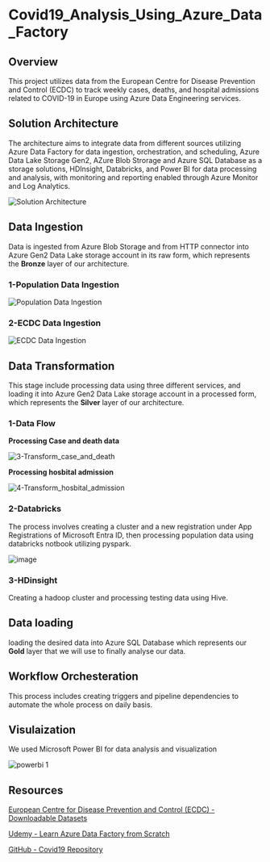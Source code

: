 # Covid19_Analysis_Using_Azure_Data_Factory

## Overview

This project utilizes data from the European Centre for Disease Prevention and Control (ECDC) to track weekly cases, deaths, and hospital admissions related to COVID-19 in Europe using Azure Data Engineering services.

## Solution Architecture

The architecture aims to integrate data from different sources utilizing Azure Data Factory for data ingestion, orchestration, and scheduling, Azure Data Lake Storage Gen2, AZure Blob Strorage and Azure SQL Database as a storage solutions, HDInsight, Databricks, and Power BI for data processing and analysis, with monitoring and reporting enabled through Azure Monitor and Log Analytics.

![Solution Architecture](https://github.com/AliMagdy100/Covid19_Analysis_Using_Azure_Data_Factory/assets/87953057/fdca07db-68e1-4786-823a-d562ef64b172)

## Data Ingestion

Data is ingested from Azure Blob Storage and from HTTP connector into Azure Gen2 Data Lake storage account in its raw form, which represents the **Bronze** layer of our architecture.

### 1-Population Data Ingestion
![Population Data Ingestion](https://github.com/AliMagdy100/Covid19_Analysis_Using_Azure_Data_Factory/assets/87953057/404a7656-64e0-4707-ae40-adffeb960447)

### 2-ECDC Data Ingestion
![ECDC Data Ingestion](https://github.com/AliMagdy100/Covid19_Analysis_Using_Azure_Data_Factory/assets/87953057/ad7adcd4-930a-479f-b775-764f81a48f65)

## Data Transformation

This stage include processing data using three different services, and loading it into Azure Gen2 Data Lake storage account in a processed form, which represents the **Silver** layer of our architecture.

### 1-Data Flow 

**Processing Case and death data**

![3-Transform_case_and_death](https://github.com/AliMagdy100/Covid19_Analysis_Using_Azure_Data_Factory/assets/87953057/d3c457cb-4591-4e72-9c69-962aa0c66839)

**Processing hosbital admission**

![4-Transform_hosbital_admission](https://github.com/AliMagdy100/Covid19_Analysis_Using_Azure_Data_Factory/assets/87953057/f80dd0cc-d4b0-4859-b537-d8889b3413ea)

### 2-Databricks

The process involves creating a cluster and a new registration under App Registrations of Microsoft Entra ID, then processing population data using databricks notbook utilizing pyspark.

![image](https://github.com/AliMagdy100/Covid19_Analysis_Using_Azure_Data_Factory/assets/87953057/47603f99-45a6-49bd-a205-054a99ebf3c1)

### 3-HDinsight

Creating a hadoop cluster and processing testing data using Hive.

## Data loading

loading the desired data into Azure SQL Database which represents our **Gold** layer that we will use to finally analyse our data.

## Workflow Orchesteration

This process includes creating triggers and pipeline dependencies to automate the whole process on daily basis.

## Visulaization 

We used Microsoft Power BI for data analysis and visualization

![powerbi 1](https://github.com/AliMagdy100/Covid19_Analysis_Using_Azure_Data_Factory/assets/87953057/8ddeb692-0759-4105-b58f-69ae5eec34df)


## Resources

[European Centre for Disease Prevention and Control (ECDC) - Downloadable Datasets](https://www.ecdc.europa.eu/en/data/downloadable-datasets)

[Udemy - Learn Azure Data Factory from Scratch](https://www.udemy.com/course/learn-azure-data-factory-from-scratch/?kw=azure+data+factory+fo+da&src=sac)

[GitHub - Covid19 Repository]([https://github.com/SidEnigma/covid19_23](https://github.com/cloudboxacademy/covid19))





